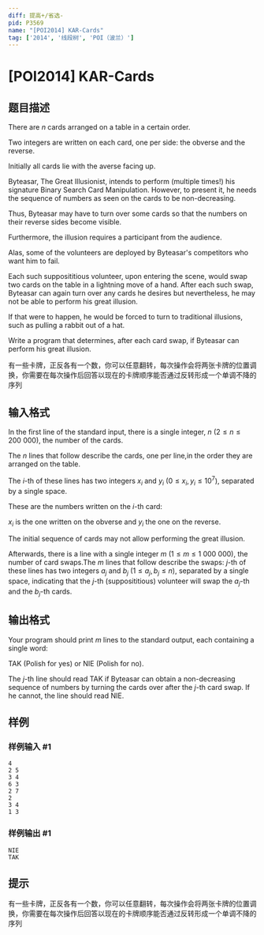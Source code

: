 ```yaml
---
diff: 提高+/省选-
pid: P3569
name: "[POI2014] KAR-Cards"
tag: ['2014', '线段树', 'POI（波兰）']
---
```

# [POI2014] KAR-Cards
## 题目描述

There are $n$ cards arranged on a table in a certain order.

Two integers are written on each card, one per side: the obverse and the reverse.

Initially all cards lie with the averse facing up.

Byteasar, The Great Illusionist, intends to perform (multiple times!) his signature    Binary Search Card Manipulation.  However, to present it, he needs the sequence of numbers    as seen on the cards to be non-decreasing.

Thus, Byteasar may have to turn over some cards so that the numbers on their reverse sides    become visible.

Furthermore, the illusion requires a participant from the audience.

Alas, some of the volunteers are deployed by Byteasar's competitors who want him to fail.

Each such supposititious volunteer, upon entering the scene, would swap two cards on the table in a lightning move of a hand.  After each such swap, Byteasar can again turn over any cards he desires but nevertheless, he may not be able to perform his great illusion.

If that were to happen, he would be forced to turn to traditional illusions, such as pulling a rabbit out of a hat.

Write a program that determines, after each card swap, if Byteasar can perform his great illusion.

有一些卡牌，正反各有一个数，你可以任意翻转，每次操作会将两张卡牌的位置调换，你需要在每次操作后回答以现在的卡牌顺序能否通过反转形成一个单调不降的序列

## 输入格式

In the first line of the standard input, there is a single integer, $n$ ($2\le n\le 200\ 000$), the number of the cards.

The $n$ lines that follow describe the cards, one per line,in the order they are arranged on the table.

The $i$-th of these lines has two integers $x_i$ and $y_i$ ($0\le x_i,y_i\le 10^7$), separated by a single space.

These are the numbers written on the $i$-th card:

$x_i$ is the one written on the obverse and $y_i$ the one on the reverse.

The initial sequence of cards may not allow performing the great illusion.

Afterwards, there is a line with a single integer $m$ ($1\le m\le 1\ 000\ 000$), the number of card swaps.The $m$ lines that follow describe the swaps: $j$-th of these lines has two integers $a_j$ and $b_j$ ($1\le a_j,b_j\le n$), separated by a single space, indicating that the $j$-th (supposititious) volunteer will swap the $a_j$-th and the $b_j$-th cards.

## 输出格式

Your program should print $m$ lines to the standard output, each containing a single word:

TAK (Polish for yes) or NIE (Polish for no).

The $j$-th line should read TAK if Byteasar can obtain a non-decreasing sequence      of numbers by turning the cards over after the $j$-th card swap.  If he cannot,      the line should read NIE.

## 样例

### 样例输入 #1
```
4
2 5
3 4
6 3
2 7
2
3 4
1 3

```
### 样例输出 #1
```
NIE
TAK

```
## 提示

有一些卡牌，正反各有一个数，你可以任意翻转，每次操作会将两张卡牌的位置调换，你需要在每次操作后回答以现在的卡牌顺序能否通过反转形成一个单调不降的序列

